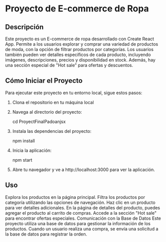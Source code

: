 # Proyecto de E-commerce de Ropa

## Descripción

Este proyecto es un E-commerce de ropa desarrollado con Create React App. Permite a los usuarios explorar y comprar una variedad de productos de moda, con la opción de filtrar productos por categorías. Los usuarios también pueden ver detalles específicos de cada producto, incluyendo imágenes, descripciones, precios y disponibilidad en stock. Además, hay una sección especial de "Hot sale" para ofertas y descuentos.

## Cómo Iniciar el Proyecto

Para ejecutar este proyecto en tu entorno local, sigue estos pasos:

1. Clona el repositorio en tu máquina local

2. Navega al directorio del proyecto:

   cd ProyectFinalPadoanjsx

3. Instala las dependencias del proyecto:

    npm install

4. Inicia la aplicación:

    npm start

5. Abre tu navegador y ve a http://localhost:3000 para ver la aplicación.

## Uso

Explora los productos en la página principal.
Filtra los productos por categoría utilizando las opciones de navegación.
Haz clic en un producto para ver detalles adicionales.
En la página de detalles del producto, puedes agregar el producto al carrito de compras.
Accede a la sección "Hot sale" para encontrar ofertas especiales.
Comunicación con la Base de Datos
Este proyecto utiliza una base de datos para gestionar la información de los productos. Cuando un usuario realiza una compra, se envía una solicitud a la base de datos para registrar la orden.